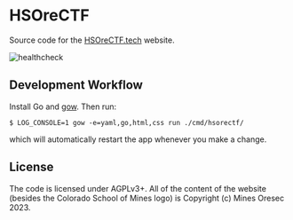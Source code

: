 # HSOreCTF

Source code for the [HSOreCTF.tech]() website.

![healthcheck]( https://healthchecks.io/badge/01b7201d-dab8-4530-8754-58cd26/ITZPiwk3-2/HSOreCTF.svg)

## Development Workflow

Install Go and [gow](https://github.com/mitranim/gow). Then run:
```
$ LOG_CONSOLE=1 gow -e=yaml,go,html,css run ./cmd/hsorectf/
```
which will automatically restart the app whenever you make a change.

## License

The code is licensed under AGPLv3+. All of the content of the website (besides
the Colorado School of Mines logo) is Copyright (c) Mines Oresec 2023.
